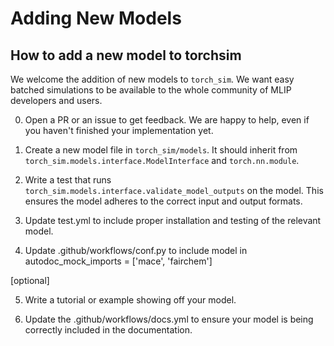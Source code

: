 # Adding New Models

## How to add a new model to torchsim

We welcome the addition of new models to `torch_sim`. We want
easy batched simulations to be available to the whole community
of MLIP developers and users.

0. Open a PR or an issue to get feedback. We are happy to help,
even if you haven't finished your implementation yet.

1. Create a new model file in `torch_sim/models`. It should inherit
from `torch_sim.models.interface.ModelInterface` and `torch.nn.module`.

2. Write a test that runs `torch_sim.models.interface.validate_model_outputs`
on the model. This ensures the model adheres to the correct input and output formats.

3. Update test.yml to include proper installation and
testing of the relevant model.

4. Update .github/workflows/conf.py to include model in
autodoc_mock_imports = ['mace', 'fairchem']

[optional]

5. Write a tutorial or example showing off your model.

6. Update the .github/workflows/docs.yml to ensure your model
is being correctly included in the documentation.
